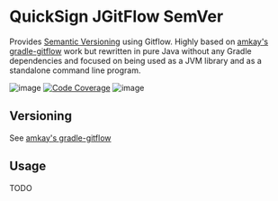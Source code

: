 QuickSign JGitFlow SemVer
=========================

Provides [Semantic Versioning](http://semver.org/) using Gitflow. Highly based on [amkay's gradle-gitflow](https://github.com/amkay/gradle-gitflow) work but rewritten in pure Java without any Gradle dependencies and focused on being used as a JVM library and as a standalone command line program.

![image](https://travis-ci.org/cedricvidal/jgitflow-semver.svg?branch=develop)
[![Code Coverage](https://img.shields.io/codecov/c/github/cedricvidal/jgitflow-semver/develop.svg)](https://codecov.io/github/cedricvidal/jgitflow-semver?branch=develop)
![image](https://img.shields.io/badge/license-Apache%202-blue.svg)

Versioning
---

See [amkay's gradle-gitflow](https://github.com/amkay/gradle-gitflow/tree/v0.2.0)

Usage
---

TODO

